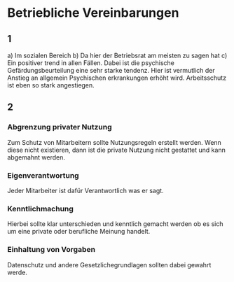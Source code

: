 # Betriebliche Vereinbarungen

## 1

a) Im sozialen Bereich
b) Da hier der Betriebsrat am meisten zu sagen hat
c) Ein positiver trend in allen Fällen. Dabei ist die psychische Gefärdungsbeurteilung eine sehr starke tendenz. Hier ist vermutlich der Anstieg an allgemein Psychischen erkrankungen erhöht wird. Arbeitsschutz ist eben so stark angestiegen.

## 2

### Abgrenzung privater Nutzung

Zum Schutz von Mitarbeitern sollte Nutzungsregeln erstellt werden. Wenn diese nicht existieren, dann ist die private Nutzung nicht gestattet und kann abgemahnt werden.

### Eigenverantwortung

Jeder Mitarbeiter ist dafür Verantwortlich was er sagt.

### Kenntlichmachung

Hierbei sollte klar unterschieden und kenntlich gemacht werden ob es sich um eine private oder berufliche Meinung handelt.

### Einhaltung von Vorgaben

Datenschutz und andere Gesetzlichegrundlagen sollten dabei gewahrt werde.
